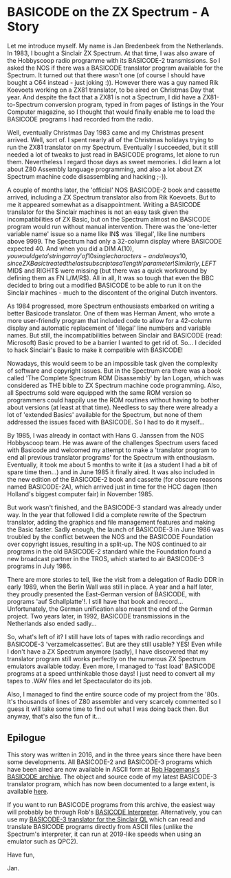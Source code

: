 # BASICODE on the ZX Spectrum - A Story

Let me introduce myself. My name is Jan Bredenbeek from the Netherlands. In 1983, I bought a Sinclair ZX Spectrum. At that time, I was also aware of the Hobbyscoop radio programme with its BASICODE-2 transmissions. So I asked the NOS if there was a BASICODE translator program available for the Spectrum. It turned out that there wasn't one (of course I should have bought a C64 instead - just joking :)). However there was a guy named Rik Koevoets working on a ZX81 translator, to be aired on Christmas Day that year. And despite the fact that a ZX81 is not a Spectrum, I did have a ZX81-to-Spectrum conversion program, typed in from pages of listings in the Your Computer magazine, so I thought that would finally enable me to load the BASICODE programs I had recorded from the radio.

Well, eventually Christmas Day 1983 came and my Christmas present arrived. Well, sort of. I spent nearly all of the Christmas holidays trying to run the ZX81 translator on my Spectrum. Eventually I succeeded, but it still needed a lot of tweaks to just read in BASICODE programs, let alone to run them. Nevertheless I regard those days as sweet memories. I did learn a lot about Z80 Assembly language programming, and also a lot about ZX Spectrum machine code disassembling and hacking ;-)).

A couple of months later, the 'official' NOS BASICODE-2 book and cassette arrived, including a ZX Spectrum translator also from Rik Koevoets. But to me it appeared somewhat as a disappointment. Writing a BASICODE translator for the Sinclair machines is not an easy task given the incompatibilities of ZX Basic, but on the Spectrum almost no BASICODE program would run without manual intervention. There was the 'one-letter variable name' issue so a name like IN$ was 'illegal', like line numbers above 9999. The Spectrum had only a 32-column display where BASICODE expected 40. And when you did a DIM A$(10), you would get a 'string array' of 10 single characters - and always 10, since ZX Basic treated the last subscript as a 'length' parameter! Similarly, LEFT$ MID$ and RIGHT$ were missing (but there was a quick workaround by defining them as FN L$/M$/R$). All in all, It was so tough that even the BBC decided to bring out a modified BASICODE to be able to run it on the Sinclair machines - much to the discontent of the original Dutch inventors.

As 1984 progressed, more Spectrum enthousiasts embarked on writing a better Basicode translator. One of them was Herman Ament, who wrote a more user-friendly program that included code to allow for a 42-column display and automatic replacement of 'illegal' line numbers and variable names. But still, the incompatibilities between Sinclair and BASICODE (read: Microsoft) Basic proved to be a barrier I wanted to get rid of. So... I decided to hack Sinclair's Basic to make it compatible with BASICODE!

Nowadays, this would seem to be an impossible task given the complexity of software and copyright issues. But in the Spectrum era there was a book called 'The Complete Spectrum ROM Disassembly' by Ian Logan, which was considered as THE bible to ZX Spectrum machine code programming. Also, all Spectrums sold were equipped with the same ROM version so programmers could happily use the ROM routines without having to bother about versions (at least at that time). Needless to say there were already a lot of 'extended Basics' available for the Spectrum, but none of them addressed the issues faced with BASICODE. So I had to do it myself...

By 1985, I was already in contact with Hans G. Janssen from the NOS Hobbyscoop team. He was aware of the challenges Spectrum users faced with Basicode and welcomed my attempt to make a 'translator program to end all previous translator programs' for the Spectrum with enthousiasm. Eventually, it took me about 5 months to write it (as a student I had a bit of spare time then...) and in June 1985 it finally aired. It was also included in the new edition of the BASICODE-2 book and cassette (for obscure reasons named BASICODE-2A), which arrived just in time for the HCC dagen (then Holland's biggest computer fair) in November 1985.

But work wasn't finished, and the BASICODE-3 standard was already under way. In the year that followed I did a complete rewrite of the Spectrum translator, adding the graphics and file management features and making the Basic faster. Sadly enough, the launch of BASICODE-3 in June 1986 was troubled by the conflict between the NOS and the BASICODE Foundation over copyright issues, resulting in a split-up. The NOS continued to air programs in the old BASICODE-2 standard while the Foundation found a new broadcast partner in the TROS, which started to air BASICODE-3 programs in July 1986.

There are more stories to tell, like the visit from a delegation of Radio DDR in early 1989, when the Berlin Wall was still in place. A year and a half later, they proudly presented the East-German version of BASICODE, with programs 'auf Schallplatte'!. I still have that book and record... Unfortunately, the German unification also meant the end of the German project. Two years later, in 1992, BASICODE transmissions in the Netherlands also ended sadly...

So, what's left of it? I still have lots of tapes with radio recordings and BASICODE-3 'verzamelcassettes'. But are they still usable? YES! Even while I don't have a ZX Spectrum anymore (sadly), I have discovered that my translator program still works perfectly on the numerous ZX Spectrum emulators available today. Even more, I managed to 'fast load' BASICODE programs at a speed unthinkable those days! I just need to convert all my tapes to .WAV files and let Spectaculator do its job.

Also, I managed to find the entire source code of my project from the '80s. It's thousands of lines of Z80 assembler and very scarcely commented so I guess it will take some time to find out what I was doing back then. But anyway, that's also the fun of it...

## Epilogue

This story was written in 2016, and in the three years since there have been some developments. All BASICODE-2 and BASICODE-3 programs which have been aired are now available in ASCII form at [Rob Hagemans's BASICODE archive](https://github.com/robhagemans/basicode). The object and source code of my latest BASICODE-3 translator program, which has now been documented to a large extent, is available [here](https://github.com/janbredenbeek/ZXSpectrum-Basicode).

If you want to run BASICODE programs from this archive, the easiest way will probably be through Rob's [BASICODE Interpreter](https://github.com/robhagemans/basicode-interpreter). Alternatively, you can use my [BASICODE-3 translator for the Sinclair QL](https://github.com/janbredenbeek/QL-Basicode) which can read and translate BASICODE programs directly from ASCII files (unlike the Spectrum's interpreter, it can run at 2019-like speeds when using an emulator such as QPC2).


Have fun,

Jan.
